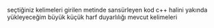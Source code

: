 seçtiğiniz kelimeleri girilen metinde sansürleyen kod 
c++ halini yakında yükleyeceğim
büyük küçük harf duyarlılığı mevcut
kelimeleri <script> tagındaki wordlist dizisine yazın
